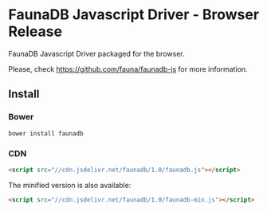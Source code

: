 # FaunaDB Javascript Driver - Browser Release

FaunaDB Javascript Driver packaged for the browser.

Please, check https://github.com/fauna/faunadb-js for more information.

## Install

### Bower

`bower install faunadb`

### CDN

```html
<script src="//cdn.jsdelivr.net/faunadb/1.0/faunadb.js"></script>
```

The minified version is also available:

```html
<script src="//cdn.jsdelivr.net/faunadb/1.0/faunadb-min.js"></script>
```
